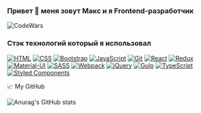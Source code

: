 ### Привет 👋 меня зовут Макс и я Frontend-разработчик
<!-- - 🔭 Я в поиске интересных предложений -->

![CodeWars](https://www.codewars.com/users/max535/badges/large)


### Стэк технологий который я использовал
[![HTML](https://shields.io/badge/-HTML5-E34F26?logo=html5&style=for-the-badge&logoColor=fff)](https://html5book.ru/html-html5/)
[![CSS](https://shields.io/badge/-CSS3-1572B6?logo=css3&style=for-the-badge&logoColor=fff)](https://html5book.ru/osnovy-css/)
[![Bootstrap](https://img.shields.io/badge/-Bootstrap-f9fbfa?logo=bootstrap&style=for-the-badge)](https://getbootstrap.com/)
[![JavaScript](https://shields.io/badge/-JavaScript-F7DF1E?logo=javascript&style=for-the-badge&logoColor=222)](https://learn.javascript.ru/)
[![Git](https://shields.io/badge/-Git-f0efe7?logo=git&style=for-the-badge)](https://git-scm.com/)
[![React](https://shields.io/badge/-React-282c34?logo=react&style=for-the-badge)](https://reactjs.org/)
[![Redux](https://shields.io/badge/-Redux-710B77?logo=redux&style=for-the-badge)](https://redux.js.org/)
[![Material-UI](https://img.shields.io/badge/-materialui-1572B6?logo=Material-UI&style=for-the-badge)](https://material-ui.com/ru/)
[![SASS](https://img.shields.io/badge/SASS-hotpink.svg?style=for-the-badge&logo=SASS&logoColor=white)](https://sass-scss.ru/)
[![Webpack](https://img.shields.io/badge/webpack-%238DD6F9.svg?style=for-the-badge&logo=webpack&logoColor=black)](https://webpack.js.org/)
[![jQuery](https://img.shields.io/badge/jquery-%230769AD.svg?style=for-the-badge&logo=jquery&logoColor=white)](https://jquery.com/)
[![Gulp](https://img.shields.io/badge/GULP-%23CF4647.svg?style=for-the-badge&logo=gulp&logoColor=white)](https://gulpjs.com/)
[![TypeScript](https://img.shields.io/badge/typescript-%23007ACC.svg?style=for-the-badge&logo=typescript&logoColor=white)](https://www.typescriptlang.org/)
[![Styled Components](https://img.shields.io/badge/styled--components-DB7093?style=for-the-badge&logo=styled-components&logoColor=white)](https://styled-components.com/)


📈 My GitHub 

![Anurag's GitHub stats](https://github-readme-stats.vercel.app/api?username=max535&hide=contribs,prs)
